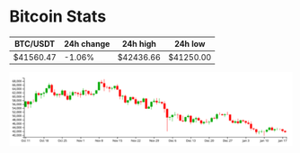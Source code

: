 # Bitcoin Stats

BTC/USDT|24h change|24h high|24h low|
|---|---|---|---|
|$41560.47|-1.06%|$42436.66|$41250.00|

<img src="./chart.svg">
